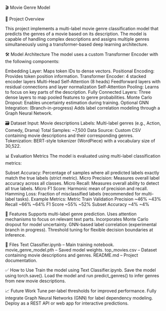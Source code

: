 🎬 Movie Genre Model

📖 Project Overview

This project implements a multi-label movie genre classification model that predicts the genres of a movie based on its description. The model is capable of handling complex descriptions and assigns multiple genres simultaneously using a transformer-based deep learning architecture.

🛠️ Model Architecture
The model uses a custom Transformer Encoder with the following components:

Embedding Layer: Maps token IDs to dense vectors.
Positional Encoding: Provides token position information.
Transformer Encoder:
4 stacked encoder layers
Multi-Head Self-Attention (8 heads)
Feedforward layers with residual connections and layer normalization
Self-Attention Pooling: Learns to focus on key parts of the description.
Fully Connected Layers: Three dense layers to map pooled features to genre probabilities.
Monte Carlo Dropout: Enables uncertainty estimation during training.
Optional GNN Integration: (Branch-in-progress) Adds label correlation modeling through a Graph Neural Network.

🗃️ Dataset
Input: Movie descriptions
Labels: Multi-label genres (e.g., Action, Comedy, Drama)
Total Samples: ~7,500
Data Source: Custom CSV containing movie descriptions and their corresponding genres.
Tokenization: BERT-style tokenizer (WordPiece) with a vocabulary size of 30,522.

📊 Evaluation Metrics
The model is evaluated using multi-label classification metrics:

Subset Accuracy: Percentage of samples where all predicted labels exactly match the true labels (strict metric).
Micro Precision: Measures overall label accuracy across all classes.
Micro Recall: Measures overall ability to detect all true labels.
Micro F1 Score: Harmonic mean of precision and recall.
Hamming Loss: Fraction of misclassified labels (recommended for multi-label tasks).
Example Metrics:
Metric	Train	Validation
Precision	~46%	~43%
Recall	~66%	~64%
F1 Score	~55%	~52%
Subset Accuracy	~4%	~4%

🚀 Features
Supports multi-label genre prediction.
Uses attention mechanisms to focus on relevant text parts.
Incorporates Monte Carlo dropout for model uncertainty.
GNN-based label correlation (experimental branch in progress).
Threshold tuning for flexible decision boundaries at inference.

📂 Files
Text Classifier.ipynb – Main training notebook.
movie_genre_model.pth – Saved model weights.
top_movies.csv – Dataset containing movie descriptions and genres.
README.md – Project documentation.

✅ How to Use
Train the model using Text Classifier.ipynb.
Save the model using torch.save().
Load the model and run predict_genres() to infer genres from new movie descriptions.

📈 Future Work
Tune per-label thresholds for improved performance.
Fully integrate Graph Neural Networks (GNN) for label dependency modeling.
Deploy as a REST API or web app for interactive predictions.
